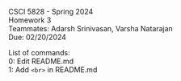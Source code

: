 CSCI 5828 - Spring 2024    
Homework 3   
Teammates: Adarsh Srinivasan, Varsha Natarajan   
Due: 02/20/2024   

List of commands:   
0: Edit README.md   
1: Add `<br>` in README.md   
